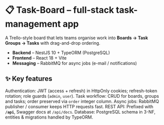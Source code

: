 # 📋 Task-Board – full-stack task-management app

A Trello-style board that lets teams organise work into **Boards → Task Groups → Tasks** with drag-and-drop ordering.

* **Backend** – NestJS 10 + TypeORM (PostgreSQL)  
* **Frontend** – React 18 + Vite  
* **Messaging** – RabbitMQ for async jobs (e-mail / notifications)

## ✨ Key features

Authentication: JWT (access + refresh) in HttpOnly cookies; refresh-token rotation; role guards (`admin`, `user`).
Task workflow: CRUD for boards, groups and tasks; order preserved via `order` integer column.
Async jobs: RabbitMQ publisher / consumer keeps HTTP requests fast.
REST API: Prefixed with **`/api`**, Swagger docs at `/api/docs`.
Database: PostgreSQL schema in 3-NF, entities & migrations handled by TypeORM.
